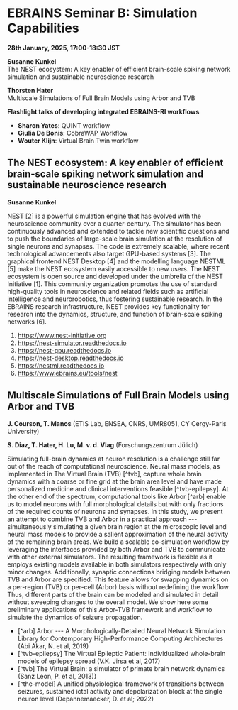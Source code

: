 # EBRAINS Seminar B: Simulation Capabilities

**28th January, 2025, 17:00-18:30 JST**

**Susanne Kunkel**  
The NEST ecosystem: A key enabler of efficient brain-scale spiking network simulation and sustainable neuroscience research

**Thorsten Hater**  
Multiscale Simulations of Full Brain Models using Arbor and TVB

**Flashlight talks of developing integrated EBRAINS-RI workflows**

*	**Sharon Yates**:    		QUINT workflow
*	**Giulia De Bonis**: 		CobraWAP Workflow
*	**Wouter Klijn**:     	Virtual Brain Twin workflow

## The NEST ecosystem: A key enabler of efficient brain-scale spiking network simulation and sustainable neuroscience research

**Susanne Kunkel**

NEST [2] is a powerful simulation engine that has evolved with the neuroscience community over a quarter-century.
The simulator has been continuously advanced and extended to tackle new scientific questions and to push the boundaries of large-scale brain simulation at the resolution of single neurons and synapses.
The code is extremely scalable, where recent technological advancements also target GPU-based systems [3].
The graphical frontend NEST Desktop [4] and the modelling language NESTML [5] make the NEST ecosystem easily accessible to new users.
The NEST ecosystem is open source and developed under the umbrella of the NEST Initiative [1]. This community organization promotes the use of standard high-quality tools in neuroscience and related fields such as artificial intelligence and neurorobotics, thus fostering sustainable research.
In the EBRAINS research infrastructure, NEST provides key functionality for research into the dynamics, structure, and function of brain-scale spiking networks [6].

1. https://www.nest-initiative.org  
2. https://nest-simulator.readthedocs.io  
3. https://nest-gpu.readthedocs.io  
4. https://nest-desktop.readthedocs.io  
5. https://nestml.readthedocs.io  
6. https://www.ebrains.eu/tools/nest  

## Multiscale Simulations of Full Brain Models using Arbor and TVB

**J. Courson, T. Manos** (ETIS Lab, ENSEA, CNRS, UMR8051, CY Cergy-Paris University)

**S. Diaz, T. Hater, H. Lu, M. v. d. Vlag** (Forschungszentrum Jülich)

Simulating full-brain dynamics at neuron resolution is a challenge still far out of the reach of computational neuroscience. Neural mass models, as implemented in The Virtual Brain (TVB) [^tvb], capture whole brain dynamics with a coarse or fine grid at the brain area level and have made personalized medicine and clinical interventions feasible [^tvb-epilepsy]. At the other end of the spectrum, computational tools like Arbor [^arb] enable us to model neurons with full morphological details but with only fractions of the required counts of neurons and synapses. In this study, we present an attempt to combine TVB and Arbor in a practical approach --- simultaneously simulating a given brain region at the microscopic level and neural mass models to provide a salient approximation of the neural activity of the remaining brain areas. We build a scalable co-simulation workflow by leveraging the interfaces provided by both Arbor and TVB to communicate with other external simulators. The resulting framework is flexible as it employs existing models available in both simulators respectively with only minor changes. Additionally, synaptic connections bridging models between TVB and Arbor are specified. This feature allows for swapping dynamics on a per-region (TVB) or per-cell (Arbor) basis without redefining the workflow. Thus, different parts of the brain can be modeled and simulated in detail without sweeping changes to the overall model. We show here some preliminary applications of this Arbor-TVB framework and workflow to simulate the dynamics of seizure propagation.

* [^arb] Arbor --- A Morphologically-Detailed Neural Network Simulation Library for Contemporary High-Performance Computing Architectures (Abi Akar, N. et al, 2019)  
* [^tvb-epilepsy] The Virtual Epileptic Patient: Individualized whole-brain models of epilepsy spread (V.K. Jirsa et al, 2017)  
* [^tvb] The Virtual Brain: a simulator of primate brain network dynamics (Sanz Leon, P. et al, 2013)}  
* [^the-model] A unified physiological framework of transitions between seizures, sustained ictal activity and depolarization block at the single neuron level (Depannemaecker, D. et al; 2022)  

